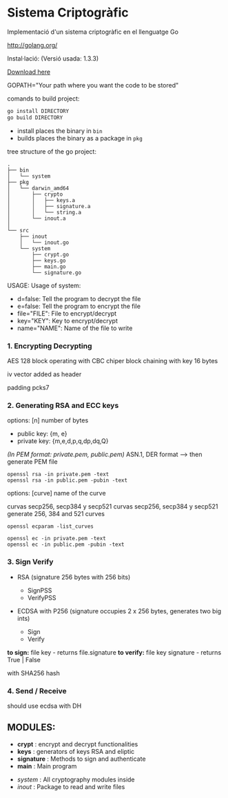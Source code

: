Sistema Criptogràfic
==================================

Implementació d'un sistema criptogràfic en el llenguatge Go

http://golang.org/

Instal·lació: (Versió usada: 1.3.3)

[Download here](http://golang.org/doc/install)

GOPATH="Your path where you want the code to be stored"


comands to build project: 

```bash
go install DIRECTORY
go build DIRECTORY
```

 - install places the binary in `bin`
 - builds places the binary as a package in `pkg`

tree structure of the go project:

```
.
├── bin
│   └── system
├── pkg
│   └── darwin_amd64
│       ├── crypto
│       │   ├── keys.a
│       │   ├── signature.a
│       │   └── string.a
│       └── inout.a
│  
└── src
    ├── inout
    │   └── inout.go
    └── system
        ├── crypt.go
        ├── keys.go
        ├── main.go
        └── signature.go
```

USAGE:
Usage of system:
  - d=false: Tell the program to decrypt the file
  - e=false: Tell the program to encrypt the file
  - file="FILE": File to encrypt/decrypt
  - key="KEY": Key to encrypt/decrypt
  - name="NAME": Name of the file to write


### 1. Encrypting Decrypting ###

AES 128 block  operating with CBC chiper block chaining  with key 16 bytes

iv  vector added as header

padding pcks7

### 2. Generating RSA and ECC keys ###

options: [n] number of bytes
 
* public key: {m, e}
* private key: {m,e,d,p,q,dp,dq,Q}

_(In PEM format: private.pem, public.pem)_
ASN.1, DER format --> then generate PEM file

```
openssl rsa -in private.pem -text
openssl rsa -in public.pem -pubin -text
```

options: [curve] name of the curve

curvas secp256, secp384 y secp521
curvas secp256, secp384 y secp521
generate 256, 384 and 521 curves

```openssl ecparam -list_curves```

```
openssl ec -in private.pem -text
openssl ec -in public.pem -pubin -text
```

### 3. Sign Verify ###

* RSA (signature 256 bytes with 256 bits)
    - SignPSS 
    - VerifyPSS

* ECDSA with P256 (signature occupies 2 x 256 bytes, generates two big ints)
    - Sign
    - Verify

**to sign:** file key - returns file.signature
**to verify:** file key signature - returns True | False 

with SHA256 hash

### 4. Send / Receive ###

should use ecdsa with DH

## MODULES: ###

* __crypt__ : encrypt and decrypt functionalities
* __keys__ : generators of keys RSA and eliptic
* __signature__ : Methods to sign and authenticate
* __main__ : Main program 


- _system_ : All cryptography modules inside
- _inout_ : Package to read and write files



